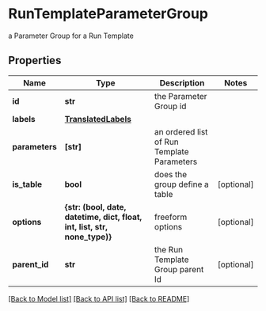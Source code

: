 # RunTemplateParameterGroup

a Parameter Group for a Run Template

## Properties
Name | Type | Description | Notes
------------ | ------------- | ------------- | -------------
**id** | **str** | the Parameter Group id | 
**labels** | [**TranslatedLabels**](TranslatedLabels.md) |  | 
**parameters** | **[str]** | an ordered list of Run Template Parameters | 
**is_table** | **bool** | does the group define a table | [optional] 
**options** | **{str: (bool, date, datetime, dict, float, int, list, str, none_type)}** | freeform options | [optional] 
**parent_id** | **str** | the Run Template Group parent Id | [optional] 

[[Back to Model list]](../README.md#documentation-for-models) [[Back to API list]](../README.md#documentation-for-api-endpoints) [[Back to README]](../README.md)



